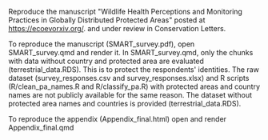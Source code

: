 Reproduce the manuscript "Wildlife Health Perceptions and Monitoring Practices in Globally Distributed Protected Areas" posted at https://ecoevorxiv.org/. and under review in Conservation Letters.

To reproduce the manuscript (SMART_survey.pdf), open SMART_survey.qmd and render it. In SMART_survey.qmd, only the chunks with data without country and protected area are evaluated (terrestrial_data.RDS). This is to protect the respondents' identities. 
The raw dataset (survey_responses.csv and survey_responses.xlsx) and R scripts (R/clean_pa_names.R and R/classify_pa.R) with protected areas and country names are not publicly available for the same reason.
The dataset without protected area names and countries is provided (terrestrial_data.RDS). 

To reproduce the appendix (Appendix_final.html) open and render Appendix_final.qmd
